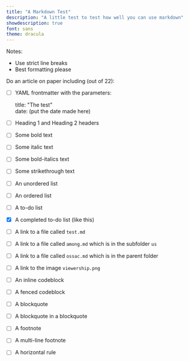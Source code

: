 ```yaml
---
title: "A Markdown Test"
description: "A little test to test how well you can use markdown"
showdescription: true
font: sans
theme: dracula
---
```


Notes:

- Use strict line breaks
- Best formatting please

Do an article on paper including (out of 22):

- [ ] YAML frontmatter with the parameters:

    title: "The test"  
    date: (put the date made here)

- [ ] Heading 1 and Heading 2 headers
- [ ] Some bold text
- [ ] Some italic text
- [ ] Some bold-italics text
- [ ] Some strikethrough text
- [ ] An unordered list
- [ ] An ordered list
- [ ] A to-do list
- [x] A completed to-do list (like this)
- [ ] A link to a file called `test.md`
- [ ] A link to a file called `among.md` which is in the subfolder `us`
- [ ] A link to a file called `ossac.md` which is in the parent folder
- [ ] A link to the image `viewership.png`
- [ ] An inline codeblock
- [ ] A fenced codeblock
- [ ] A blockquote
- [ ] A blockquote in a blockquote
- [ ] A footnote
- [ ] A multi-line footnote
- [ ] A horizontal rule
